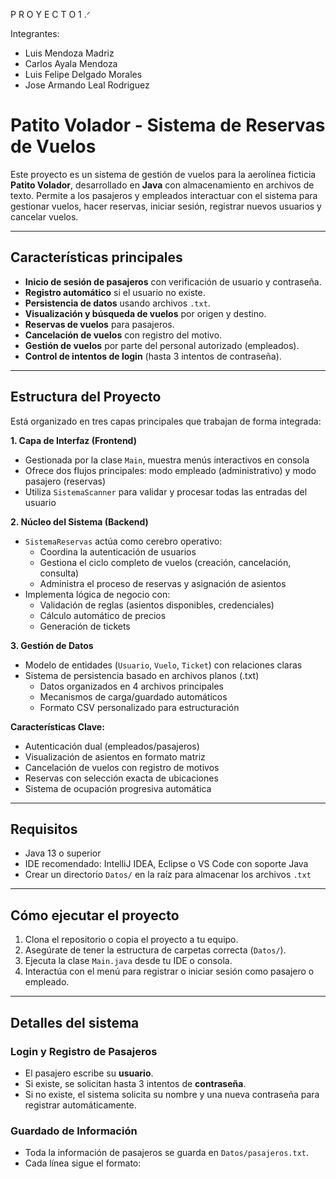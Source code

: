  P R O Y E C T O   1   .ᐟ 

Integrantes:
- Luis Mendoza Madriz
- Carlos Ayala Mendoza
- Luis Felipe Delgado Morales
- Jose Armando Leal Rodriguez

# Patito Volador - Sistema de Reservas de Vuelos

Este proyecto es un sistema de gestión de vuelos para la aerolínea ficticia **Patito Volador**, desarrollado en **Java** con almacenamiento en archivos de texto. Permite a los pasajeros y empleados interactuar con el sistema para gestionar vuelos, hacer reservas, iniciar sesión, registrar nuevos usuarios y cancelar vuelos.

---

## Características principales

- **Inicio de sesión de pasajeros** con verificación de usuario y contraseña.
- **Registro automático** si el usuario no existe.
- **Persistencia de datos** usando archivos `.txt`.
- **Visualización y búsqueda de vuelos** por origen y destino.
- **Reservas de vuelos** para pasajeros.
- **Cancelación de vuelos** con registro del motivo.
- **Gestión de vuelos** por parte del personal autorizado (empleados).
- **Control de intentos de login** (hasta 3 intentos de contraseña).

---

## Estructura del Proyecto

Está organizado en tres capas principales que trabajan de forma integrada:

**1. Capa de Interfaz (Frontend)**
- Gestionada por la clase `Main`, muestra menús interactivos en consola
- Ofrece dos flujos principales: modo empleado (administrativo) y modo pasajero (reservas)
- Utiliza `SistemaScanner` para validar y procesar todas las entradas del usuario

**2. Núcleo del Sistema (Backend)**
- `SistemaReservas` actúa como cerebro operativo:
  * Coordina la autenticación de usuarios
  * Gestiona el ciclo completo de vuelos (creación, cancelación, consulta)
  * Administra el proceso de reservas y asignación de asientos
- Implementa lógica de negocio con:
  * Validación de reglas (asientos disponibles, credenciales)
  * Cálculo automático de precios
  * Generación de tickets

**3. Gestión de Datos**
- Modelo de entidades (`Usuario`, `Vuelo`, `Ticket`) con relaciones claras
- Sistema de persistencia basado en archivos planos (.txt)
  * Datos organizados en 4 archivos principales
  * Mecanismos de carga/guardado automáticos
  * Formato CSV personalizado para estructuración

**Características Clave:**
- Autenticación dual (empleados/pasajeros)
- Visualización de asientos en formato matriz
- Cancelación de vuelos con registro de motivos
- Reservas con selección exacta de ubicaciones
- Sistema de ocupación progresiva automática

---

## Requisitos

- Java 13 o superior
- IDE recomendado: IntelliJ IDEA, Eclipse o VS Code con soporte Java
- Crear un directorio `Datos/` en la raíz para almacenar los archivos `.txt`

---

## Cómo ejecutar el proyecto

1. Clona el repositorio o copia el proyecto a tu equipo.
2. Asegúrate de tener la estructura de carpetas correcta (`Datos/`).
3. Ejecuta la clase `Main.java` desde tu IDE o consola.
4. Interactúa con el menú para registrar o iniciar sesión como pasajero o empleado.

---

## Detalles del sistema

### Login y Registro de Pasajeros

- El pasajero escribe su **usuario**.
- Si existe, se solicitan hasta 3 intentos de **contraseña**.
- Si no existe, el sistema solicita su nombre y una nueva contraseña para registrar automáticamente.

### Guardado de Información

- Toda la información de pasajeros se guarda en `Datos/pasajeros.txt`.
- Cada línea sigue el formato:
  
